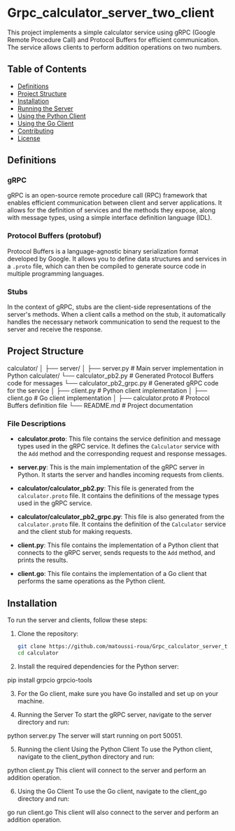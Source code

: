 # Grpc_calculator_server_two_client
This project implements a simple calculator service using gRPC (Google Remote Procedure Call) and Protocol Buffers for efficient communication. The service allows clients to perform addition operations on two numbers.

## Table of Contents
- [Definitions](#definitions)
- [Project Structure](#project-structure)
- [Installation](#installation)
- [Running the Server](#running-the-server)
- [Using the Python Client](#using-the-python-client)
- [Using the Go Client](#using-the-go-client)
- [Contributing](#contributing)
- [License](#license)

## Definitions

### gRPC
gRPC is an open-source remote procedure call (RPC) framework that enables efficient communication between client and server applications. It allows for the definition of services and the methods they expose, along with message types, using a simple interface definition language (IDL).

### Protocol Buffers (protobuf)
Protocol Buffers is a language-agnostic binary serialization format developed by Google. It allows you to define data structures and services in a `.proto` file, which can then be compiled to generate source code in multiple programming languages.

### Stubs
In the context of gRPC, stubs are the client-side representations of the server's methods. When a client calls a method on the stub, it automatically handles the necessary network communication to send the request to the server and receive the response.

## Project Structure
calculator/ 
│ ├── server/ 
│ ├── server.py # Main server implementation in Python 
  calculater/
  └── calculator_pb2.py # Generated Protocol Buffers code for messages 
  └── calculator_pb2_grpc.py # Generated gRPC code for the service 
│ ├── client.py # Python client implementation
│ ├── client.go # Go client implementation 
│ ├── calculator.proto # Protocol Buffers definition file 
└── README.md # Project documentation

### File Descriptions

- **calculator.proto**: This file contains the service definition and message types used in the gRPC service. It defines the `Calculator` service with the `Add` method and the corresponding request and response messages.

- **server.py**: This is the main implementation of the gRPC server in Python. It starts the server and handles incoming requests from clients.

- **calculator/calculator_pb2.py**: This file is generated from the `calculator.proto` file. It contains the definitions of the message types used in the gRPC service.

- **calculator/calculator_pb2_grpc.py**: This file is also generated from the `calculator.proto` file. It contains the definition of the `Calculator` service and the client stub for making requests.

- **client.py**: This file contains the implementation of a Python client that connects to the gRPC server, sends requests to the `Add` method, and prints the results.

- **client.go**: This file contains the implementation of a Go client that performs the same operations as the Python client.

## Installation

To run the server and clients, follow these steps:

1. Clone the repository:
   ```bash
   git clone https://github.com/matoussi-roua/Grpc_calculator_server_two_client.git
   cd calculator

2. Install the required dependencies for the Python server:

  pip install grpcio grpcio-tools

3. For the Go client, make sure you have Go installed and set up on your machine.

4. Running the Server
  To start the gRPC server, navigate to the server directory and run:
  
  python server.py
  The server will start running on port 50051.

5. Running the client
  Using the Python Client
  To use the Python client, navigate to the client_python directory and run:
  
  python client.py
  This client will connect to the server and perform an addition operation.

6. Using the Go Client
  To use the Go client, navigate to the client_go directory and run:

  go run client.go
  This client will also connect to the server and perform an addition operation.
